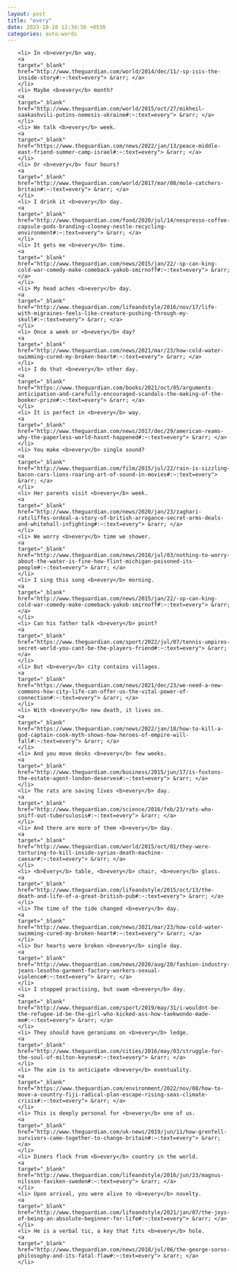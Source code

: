 ```yaml
---
layout: post
title: "every"
date: 2023-10-10 12:34:56 +0530
categories: auto-words
---
```

<ol>

    <li> In <b>every</b> way.
    <a 
    target="_blank" 
    href="http://www.theguardian.com/world/2014/dec/11/-sp-isis-the-inside-story#:~:text=every"> &rarr; </a>
    </li>
    <li> Maybe <b>every</b> month?
    <a 
    target="_blank" 
    href="http://www.theguardian.com/world/2015/oct/27/mikheil-saakashvili-putins-nemesis-ukraine#:~:text=every"> &rarr; </a>
    </li>
    <li> We talk <b>every</b> week.
    <a 
    target="_blank" 
    href="https://www.theguardian.com/news/2022/jan/13/peace-middle-east-friend-summer-camp-israel#:~:text=every"> &rarr; </a>
    </li>
    <li> Or <b>every</b> four hours?
    <a 
    target="_blank" 
    href="http://www.theguardian.com/world/2017/mar/08/mole-catchers-britain#:~:text=every"> &rarr; </a>
    </li>
    <li> I drink it <b>every</b> day.
    <a 
    target="_blank" 
    href="http://www.theguardian.com/food/2020/jul/14/nespresso-coffee-capsule-pods-branding-clooney-nestle-recycling-environment#:~:text=every"> &rarr; </a>
    </li>
    <li> It gets me <b>every</b> time.
    <a 
    target="_blank" 
    href="http://www.theguardian.com/news/2015/jan/22/-sp-can-king-cold-war-comedy-make-comeback-yakob-smirnoff#:~:text=every"> &rarr; </a>
    </li>
    <li> My head aches <b>every</b> day.
    <a 
    target="_blank" 
    href="http://www.theguardian.com/lifeandstyle/2016/nov/17/life-with-migraines-feels-like-creature-pushing-through-my-skull#:~:text=every"> &rarr; </a>
    </li>
    <li> Once a week or <b>every</b> day?
    <a 
    target="_blank" 
    href="http://www.theguardian.com/news/2021/mar/23/how-cold-water-swimming-cured-my-broken-heart#:~:text=every"> &rarr; </a>
    </li>
    <li> I do that <b>every</b> other day.
    <a 
    target="_blank" 
    href="https://www.theguardian.com/books/2021/oct/05/arguments-anticipation-and-carefully-encouraged-scandals-the-making-of-the-booker-prize#:~:text=every"> &rarr; </a>
    </li>
    <li> It is perfect in <b>every</b> way.
    <a 
    target="_blank" 
    href="http://www.theguardian.com/news/2017/dec/29/american-reams-why-the-paperless-world-hasnt-happened#:~:text=every"> &rarr; </a>
    </li>
    <li> You make <b>every</b> single sound?
    <a 
    target="_blank" 
    href="http://www.theguardian.com/film/2015/jul/22/rain-is-sizzling-bacon-cars-lions-roaring-art-of-sound-in-movies#:~:text=every"> &rarr; </a>
    </li>
    <li> Her parents visit <b>every</b> week.
    <a 
    target="_blank" 
    href="http://www.theguardian.com/news/2020/jan/23/zaghari-ratcliffes-ordeal-a-story-of-british-arrogance-secret-arms-deals-and-whitehall-infighting#:~:text=every"> &rarr; </a>
    </li>
    <li> We worry <b>every</b> time we shower.
    <a 
    target="_blank" 
    href="http://www.theguardian.com/news/2018/jul/03/nothing-to-worry-about-the-water-is-fine-how-flint-michigan-poisoned-its-people#:~:text=every"> &rarr; </a>
    </li>
    <li> I sing this song <b>every</b> morning.
    <a 
    target="_blank" 
    href="http://www.theguardian.com/news/2015/jan/22/-sp-can-king-cold-war-comedy-make-comeback-yakob-smirnoff#:~:text=every"> &rarr; </a>
    </li>
    <li> Can his father talk <b>every</b> point?
    <a 
    target="_blank" 
    href="https://www.theguardian.com/sport/2022/jul/07/tennis-umpires-secret-world-you-cant-be-the-players-friend#:~:text=every"> &rarr; </a>
    </li>
    <li> But <b>every</b> city contains villages.
    <a 
    target="_blank" 
    href="https://www.theguardian.com/news/2021/dec/23/we-need-a-new-commons-how-city-life-can-offer-us-the-vital-power-of-connection#:~:text=every"> &rarr; </a>
    </li>
    <li> With <b>every</b> new death, it lives on.
    <a 
    target="_blank" 
    href="https://www.theguardian.com/news/2022/jan/18/how-to-kill-a-god-captain-cook-myth-shows-how-heroes-of-empire-will-fall#:~:text=every"> &rarr; </a>
    </li>
    <li> And you move desks <b>every</b> few weeks.
    <a 
    target="_blank" 
    href="http://www.theguardian.com/business/2015/jun/17/is-foxtons-the-estate-agent-london-deserves#:~:text=every"> &rarr; </a>
    </li>
    <li> The rats are saving lives <b>every</b> day.
    <a 
    target="_blank" 
    href="http://www.theguardian.com/science/2016/feb/23/rats-who-sniff-out-tubersulosis#:~:text=every"> &rarr; </a>
    </li>
    <li> And there are more of them <b>every</b> day.
    <a 
    target="_blank" 
    href="http://www.theguardian.com/world/2015/oct/01/they-were-torturing-to-kill-inside-syrias-death-machine-caesar#:~:text=every"> &rarr; </a>
    </li>
    <li> <b>Every</b> table, <b>every</b> chair, <b>every</b> glass.
    <a 
    target="_blank" 
    href="http://www.theguardian.com/lifeandstyle/2015/oct/13/the-death-and-life-of-a-great-british-pub#:~:text=every"> &rarr; </a>
    </li>
    <li> The time of the tide changed <b>every</b> day.
    <a 
    target="_blank" 
    href="http://www.theguardian.com/news/2021/mar/23/how-cold-water-swimming-cured-my-broken-heart#:~:text=every"> &rarr; </a>
    </li>
    <li> Our hearts were broken <b>every</b> single day.
    <a 
    target="_blank" 
    href="http://www.theguardian.com/news/2020/aug/20/fashion-industry-jeans-lesotho-garment-factory-workers-sexual-violence#:~:text=every"> &rarr; </a>
    </li>
    <li> I stopped practising, but swam <b>every</b> day.
    <a 
    target="_blank" 
    href="http://www.theguardian.com/sport/2019/may/31/i-wouldnt-be-the-refugee-id-be-the-girl-who-kicked-ass-how-taekwondo-made-me#:~:text=every"> &rarr; </a>
    </li>
    <li> They should have geraniums on <b>every</b> ledge.
    <a 
    target="_blank" 
    href="http://www.theguardian.com/cities/2016/may/03/struggle-for-the-soul-of-milton-keynes#:~:text=every"> &rarr; </a>
    </li>
    <li> The aim is to anticipate <b>every</b> eventuality.
    <a 
    target="_blank" 
    href="https://www.theguardian.com/environment/2022/nov/08/how-to-move-a-country-fiji-radical-plan-escape-rising-seas-climate-crisis#:~:text=every"> &rarr; </a>
    </li>
    <li> This is deeply personal for <b>every</b> one of us.
    <a 
    target="_blank" 
    href="http://www.theguardian.com/uk-news/2019/jun/11/how-grenfell-survivors-came-together-to-change-britain#:~:text=every"> &rarr; </a>
    </li>
    <li> Diners flock from <b>every</b> country in the world.
    <a 
    target="_blank" 
    href="http://www.theguardian.com/lifeandstyle/2016/jun/23/magnus-nilsson-faviken-sweden#:~:text=every"> &rarr; </a>
    </li>
    <li> Upon arrival, you were alive to <b>every</b> novelty.
    <a 
    target="_blank" 
    href="http://www.theguardian.com/lifeandstyle/2021/jan/07/the-joys-of-being-an-absolute-beginner-for-life#:~:text=every"> &rarr; </a>
    </li>
    <li> He is a verbal tic, a key that fits <b>every</b> hole.
    <a 
    target="_blank" 
    href="http://www.theguardian.com/news/2018/jul/06/the-george-soros-philosophy-and-its-fatal-flaw#:~:text=every"> &rarr; </a>
    </li>